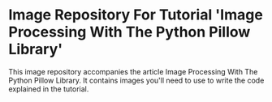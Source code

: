 # Image Repository For Tutorial 'Image Processing With The Python Pillow Library'

This image repository accompanies the article Image Processing With The Python Pillow Library. It contains images you'll need to use to write the code explained in the tutorial.